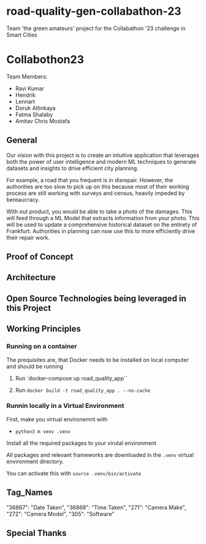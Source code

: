 # road-quality-gen-collabathon-23
Team 'the green amateurs' project for the Collabathon '23 challenge in Smart Cities

# Collabothon23

Team Members:
- Ravi Kumar
- Hendrik
- Lennart 
- Doruk Altinkaya
- Fatma Shalaby
- Amitav Chris Mostafa

## General

Our vision with this project is to create an intuitive application that leverages both the power of user intelligence and modern ML techniques to generate datasets and insights to drive efficient city planning.

For example, a road that you frequent is in disrepair. However, the authorities are too slow to pick up on this because most of their working process are still working with surveys and census, heavily impeded by bereaucracy. 

With out product, you would be able to take a photo of the damages. This will feed through a ML Model that extracts information from your photo. This will be used to update a comprehensive historical dataset on the entirety of Frankfurt. Authorities in planning can now use this to more efficiently drive their repair work. 

## Proof of Concept

## Architecture

## Open Source Technologies being leveraged in this Project

## Working Principles

### Running on a container

The prequisites are, that Docker needs to be installed on local computer and should be running

1) Run `docker-compose up road_quality_app``

2) Run `docker build -t road_quality_app . --no-cache`



### Runnin locally in a Virtual Environment

First, make you virtual environemnt with 

- `python3 m venv .venv`

Install all the required packages to your virutal environment


All packages and relevant frameworks are downloaded in the `.venv` virtual environment directory. 

You can activate this with `source .venv/bin/activate`

## Tag_Names
 "36867": "Date Taken",
 "36868": "Time Taken",
 "271": "Camera Make",
 "272": "Camera Model",
 "305": "Software"

 



## Special Thanks 

